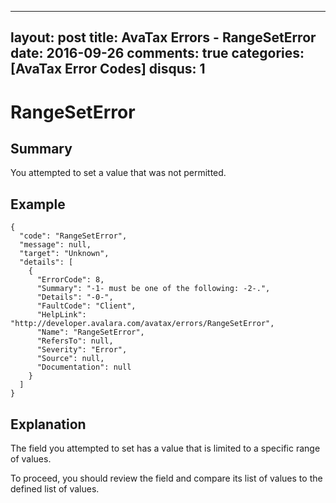 
---
layout: post
title: AvaTax Errors - RangeSetError
date: 2016-09-26
comments: true
categories: [AvaTax Error Codes]
disqus: 1
---

# RangeSetError

## Summary

You attempted to set a value that was not permitted.

## Example

    {
      "code": "RangeSetError",
      "message": null,
      "target": "Unknown",
      "details": [
        {
          "ErrorCode": 8,
          "Summary": "-1- must be one of the following: -2-.",
          "Details": "-0-",
          "FaultCode": "Client",
          "HelpLink": "http://developer.avalara.com/avatax/errors/RangeSetError",
          "Name": "RangeSetError",
          "RefersTo": null,
          "Severity": "Error",
          "Source": null,
          "Documentation": null
        }
      ]
    }

## Explanation

The field you attempted to set has a value that is limited to a specific range of values.

To proceed, you should review the field and compare its list of values to the defined list of values.